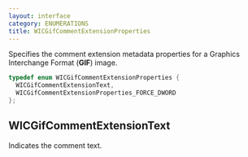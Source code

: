 ```yaml
---
layout: interface
category: ENUMERATIONS
title: WICGifCommentExtensionProperties
---
```


Specifies the comment extension metadata properties for a Graphics Interchange Format (**GIF**) image.

```cpp
typedef enum WICGifCommentExtensionProperties {
  WICGifCommentExtensionText,
  WICGifCommentExtensionProperties_FORCE_DWORD
};
```

## WICGifCommentExtensionText

Indicates the comment text.
